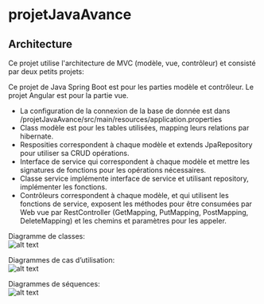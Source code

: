 # projetJavaAvance
## Architecture
Ce projet utilise l'architecture de MVC (modèle, vue, contrôleur) et consisté par deux petits projets: 

Ce projet de Java Spring Boot est pour les parties modèle et contrôleur. Le projet Angular est pour la partie vue.

- La configuration de la connexion de la base de donnée est dans /projetJavaAvance/src/main/resources/application.properties  
- Class modèle est pour les tables utilisées, mapping leurs relations par hibernate.  
- Resposities correspondent à chaque modèle et extends JpaRepository pour utiliser sa CRUD opérations.   
- Interface de service qui correspondent à chaque modèle et mettre les signatures de fonctions pour les opérations nécessaires.  
- Classe service implémente interface de service et utilisant repository, implémenter les fonctions.  
- Contrôleurs correspondent à chaque modèle, et qui utilisent les fonctions de service, exposent les méthodes pour être consumées par Web vue par RestController (GetMapping, PutMapping, PostMapping, DeleteMapping) et les chemins et paramètres pour les appeler.  

Diagramme de classes:  
![alt text](https://github.com/Sunying-RONG/projetJavaAvance/blob/main/material/classUml.png)

Diagrammes de cas d’utilisation:  
![alt text](https://github.com/Sunying-RONG/projetJavaAvance/blob/main/material/diagrammesCasUtilisation.png)

Diagrammes de séquences:  
![alt text](https://github.com/Sunying-RONG/projetJavaAvance/blob/main/material/DiagrammesSequences.png)
